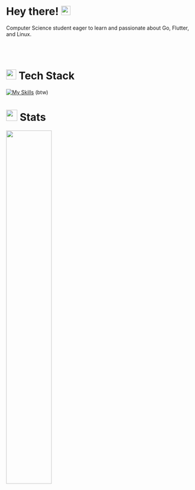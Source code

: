# Hey there! <img src="https://media.giphy.com/media/hvRJCLFzcasrR4ia7z/giphy.gif" width="25px">
Computer Science student eager to learn and passionate about Go, Flutter, and Linux.

<br></br>

# <img src="https://media.giphy.com/media/QssGEmpkyEOhBCb7e1/giphy.gif" width="27"/> Tech Stack

[![My Skills](https://skillicons.dev/icons?i=go,htmx,dart,flutter,firebase,supabase,postgres,mysql,mongodb,docker,git,neovim&theme=dark)](https://skillicons.dev) (btw)

  
# <img src="https://media.giphy.com/media/iY8CRBdQXODJSCERIr/giphy.gif" width="30"/> Stats
<img width="49.5%" src="https://github-readme-streak-stats.herokuapp.com/?user=MohammadLashkari&theme=react&hide_border=true"/>
